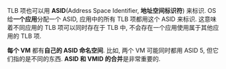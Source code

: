 
TLB 项也可以用 **ASID**(Address Space Identifier, **地址空间标识符**) 来标识. OS 给**一个应用**分配一个 ASID, 应用中的所有 TLB 项都用这个 ASID 来标识. 这意味着不同应用的 TLB 项可以同时存在于 TLB 中, 不会存在一个应用使用属于其他应用的 TLB 项.

**每个 VM** 都有**自己的 ASID 命名空间**. 比如, 两个 VM 可能同时都用 ASID 5, 但它们指的是不同的东西. **ASID 和 VMID 的合并**是非常重要的.
